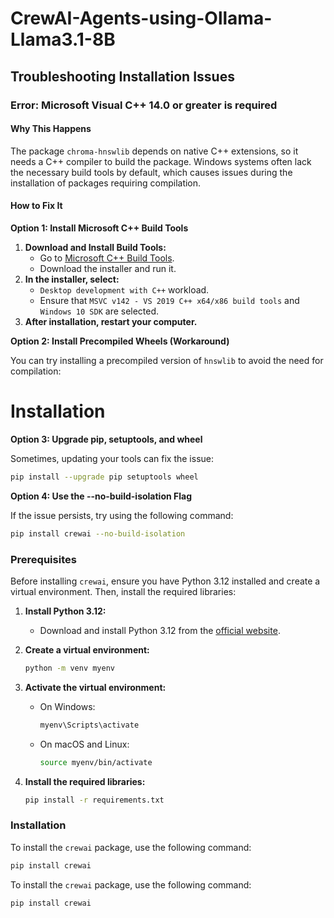 # CrewAI-Agents-using-Ollama-Llama3.1-8B

## Troubleshooting Installation Issues

### Error: Microsoft Visual C++ 14.0 or greater is required

#### Why This Happens
The package `chroma-hnswlib` depends on native C++ extensions, so it needs a C++ compiler to build the package. Windows systems often lack the necessary build tools by default, which causes issues during the installation of packages requiring compilation.

#### How to Fix It

**Option 1: Install Microsoft C++ Build Tools**

1. **Download and Install Build Tools:**
    - Go to [Microsoft C++ Build Tools](https://visualstudio.microsoft.com/visual-cpp-build-tools/).
    - Download the installer and run it.
2. **In the installer, select:**
    - `Desktop development with C++` workload.
    - Ensure that `MSVC v142 - VS 2019 C++ x64/x86 build tools` and `Windows 10 SDK` are selected.
3. **After installation, restart your computer.**

**Option 2: Install Precompiled Wheels (Workaround)**

You can try installing a precompiled version of `hnswlib` to avoid the need for compilation:

# Installation
**Option 3: Upgrade pip, setuptools, and wheel**

Sometimes, updating your tools can fix the issue:

```bash
pip install --upgrade pip setuptools wheel
```

**Option 4: Use the --no-build-isolation Flag**

If the issue persists, try using the following command:

```bash
pip install crewai --no-build-isolation
```

### Prerequisites

Before installing `crewai`, ensure you have Python 3.12 installed and create a virtual environment. Then, install the required libraries:

1. **Install Python 3.12:**
    - Download and install Python 3.12 from the [official website](https://www.python.org/downloads/).

2. **Create a virtual environment:**
    ```bash
    python -m venv myenv
    ```

3. **Activate the virtual environment:**
    - On Windows:
        ```bash
        myenv\Scripts\activate
        ```
    - On macOS and Linux:
        ```bash
        source myenv/bin/activate
        ```

4. **Install the required libraries:**
    ```bash
    pip install -r requirements.txt
    ```

### Installation

To install the `crewai` package, use the following command:

```bash
pip install crewai
```

To install the `crewai` package, use the following command:

```bash
pip install crewai
```
